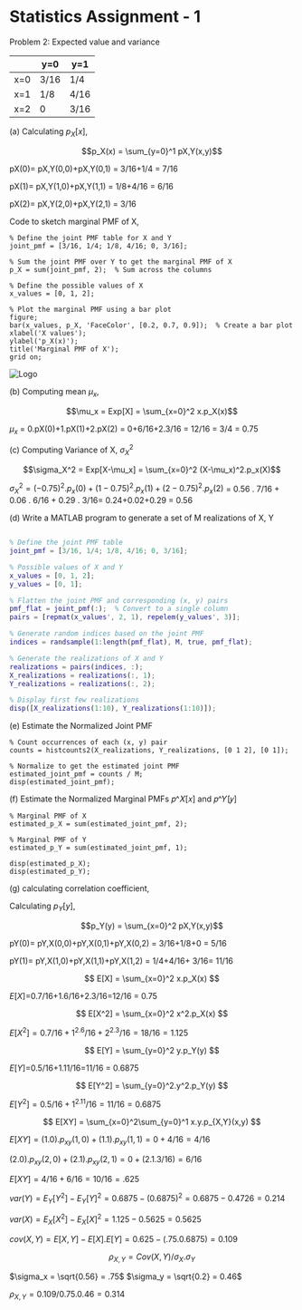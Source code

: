 # Statistics Assignment - 1


Problem  2: Expected value and variance

|     | y=0  | y=1  |
|-----|------|------|
|x=0  | 3/16 | 1/4  |
|x=1  | 1/8  | 4/16 |
|x=2  | 0    | 3/16 |

(a) Calculating $p_X[x]$,

$$p_X(x) = \sum_{y=0}^1 pX,Y(x,y)$$

pX(0)= pX,Y(0,0)+pX,Y(0,1) = 3/16+1/4 = 7/16 

pX(1)= pX,Y(1,0)+pX,Y(1,1) = 1/8+4/16 = 6/16

pX(2)= pX,Y(2,0)+pX,Y(2,1) = 3/16

Code to sketch marginal PMF of X,

```
% Define the joint PMF table for X and Y
joint_pmf = [3/16, 1/4; 1/8, 4/16; 0, 3/16];

% Sum the joint PMF over Y to get the marginal PMF of X
p_X = sum(joint_pmf, 2);  % Sum across the columns

% Define the possible values of X
x_values = [0, 1, 2];

% Plot the marginal PMF using a bar plot
figure;
bar(x_values, p_X, 'FaceColor', [0.2, 0.7, 0.9]);  % Create a bar plot
xlabel('X values');
ylabel('p_X(x)');
title('Marginal PMF of X');
grid on;
```
<img src="/Users/charles/GIT_local/Statistics/Problem 2/Marginal_PMF_X.fig" alt="Logo">


(b) Computing mean $\mu_x$,

$$\mu_x = Exp[X] = \sum_{x=0}^2 x.p_X(x)$$

$\mu_x$ = 0.pX(0)+1.pX(1)+2.pX(2) = 0+6/16+2.3/16 = 12/16 = 3/4 = 0.75

(c) Computing Variance of X, $\sigma_X^2$

$$\sigma_X^2 = Exp[X-\mu_x] = \sum_{x=0}^2 (X-\mu_x)^2.p_x(X)$$

$\sigma_X^2 = (-0.75)^2.p_x(0)+ (1-0.75)^2.p_x(1)+(2-0.75)^2.p_x(2)$ = 0.56 . 7/16 + 0.06 . 6/16 + 0.29 . 3/16= 0.24+0.02+0.29 = 0.56

(d) Write a MATLAB program to generate a set of M realizations of X, Y

```M = 100;  % Number of realizations

% Define the joint PMF table
joint_pmf = [3/16, 1/4; 1/8, 4/16; 0, 3/16];

% Possible values of X and Y
x_values = [0, 1, 2];
y_values = [0, 1];

% Flatten the joint PMF and corresponding (x, y) pairs
pmf_flat = joint_pmf(:);  % Convert to a single column
pairs = [repmat(x_values', 2, 1), repelem(y_values', 3)];

% Generate random indices based on the joint PMF
indices = randsample(1:length(pmf_flat), M, true, pmf_flat);

% Generate the realizations of X and Y
realizations = pairs(indices, :);
X_realizations = realizations(:, 1);
Y_realizations = realizations(:, 2);

% Display first few realizations
disp([X_realizations(1:10), Y_realizations(1:10)]);
```
(e) Estimate the Normalized Joint PMF
```
% Count occurrences of each (x, y) pair
counts = histcounts2(X_realizations, Y_realizations, [0 1 2], [0 1]);

% Normalize to get the estimated joint PMF
estimated_joint_pmf = counts / M;
disp(estimated_joint_pmf);
```
(f) Estimate the Normalized Marginal PMFs 𝑝^𝑋[𝑥] and 𝑝^𝑌[𝑦]
```
% Marginal PMF of X
estimated_p_X = sum(estimated_joint_pmf, 2);

% Marginal PMF of Y
estimated_p_Y = sum(estimated_joint_pmf, 1);

disp(estimated_p_X);
disp(estimated_p_Y);
```

(g) calculating correlation coefficient,

 Calculating $p_Y[y]$,

$$p_Y(y) = \sum_{x=0}^2 pX,Y(x,y)$$

pY(0)= pY,X(0,0)+pY,X(0,1)+pY,X(0,2) = 3/16+1/8+0 = 5/16 

pY(1)= pY,X(1,0)+pY,X(1,1)+pY,X(1,2) = 1/4+4/16+ 3/16= 11/16

$$ E[X] = \sum_{x=0}^2 x.p_X(x) $$

$E[X]$=0.7/16+1.6/16+2.3/16=12/16 = 0.75

$$ E[X^2] = \sum_{x=0}^2 x^2.p_X(x) $$

$E[X^2]=0.7/16+1^2.6/16+2^2.3/16=18/16 = 1.125$

$$ E[Y] = \sum_{y=0}^2 y.p_Y(y) $$

$E[Y]$=0.5/16+1.11/16=11/16 = 0.6875

$$ E[Y^2] = \sum_{y=0}^2.y^2.p_Y(y) $$

$E[Y^2]=0.5/16+1^2.11/16=11/16 = 0.6875$

$$ E[XY] = \sum_{x=0}^2\sum_{y=0}^1 x.y.p_{X,Y}(x,y) $$

$E[XY] = (1.0).p_{xy}(1,0) + (1.1).p_{xy}(1,1) = 0+4/16 = 4/16$

$(2.0).p_{xy}(2,0) + (2.1).p_{xy}(2,1) = 0+(2.1.3/16) = 6/16$

$E[XY] = 4/16+6/16 = 10/16 = .625$

$var(Y)= E_Y[Y^2]-E_Y[Y]^2 = 0.6875 - (0.6875)^2 = 0.6875-0.4726 = 0.214$

$var(X)= E_X[X^2]-E_X[X]^2 = 1.125-0.5625 = 0.5625$

$cov(X,Y) = E[X,Y] - E[X].E[Y] = 0.625 - (.75.0.6875) = 0.109$

$$\rho_{X,Y}=Cov(X,Y)/\sigma_X.\sigma_Y$$

$\sigma_x = \sqrt{0.56} = .75$
$\sigma_y = \sqrt{0.2} = 0.46$

$\rho_{X,Y}=0.109/0.75.0.46 = 0.314$



